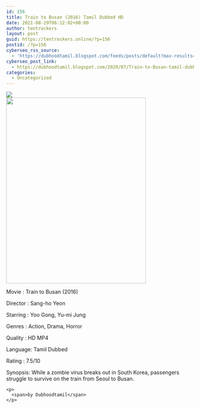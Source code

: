 ```yaml
---
id: 156
title: Train to Busan (2016) Tamil Dubbed HD
date: 2021-08-29T06:12:02+00:00
author: tentrockers
layout: post
guid: https://tentrockers.online/?p=156
postid: /?p=156
cyberseo_rss_source:
  - 'https://dubhoodtamil.blogspot.com/feeds/posts/default?max-results=150&start-index=151'
cyberseo_post_link:
  - https://dubhoodtamil.blogspot.com/2020/07/Train-to-Busan-tamil-dubbed-hd.html
categories:
  - Uncategorized
---
```

<div class="media_block">
  <img src="https://1.bp.blogspot.com/--B3JNyD3_wQ/XyKnJdyEBHI/AAAAAAAAB0c/VsPRHbNK-RAHln0xJZV--rhZ_76men7DgCNcBGAsYHQ/s72-w375-h500-c/A1ObY5LTX0L._RI_.jpg" class="media_thumbnail" />
</div>

<div class="separator">
  <a href="https://1.bp.blogspot.com/--B3JNyD3_wQ/XyKnJdyEBHI/AAAAAAAAB0c/VsPRHbNK-RAHln0xJZV--rhZ_76men7DgCNcBGAsYHQ/s2048/A1ObY5LTX0L._RI_.jpg" imageanchor="1"><img loading="lazy" border="0" data-original-height="2048" data-original-width="1536" height="500" src="https://1.bp.blogspot.com/--B3JNyD3_wQ/XyKnJdyEBHI/AAAAAAAAB0c/VsPRHbNK-RAHln0xJZV--rhZ_76men7DgCNcBGAsYHQ/w375-h500/A1ObY5LTX0L._RI_.jpg" width="375" /></a>
</div>

Movie	<span></span>:	<span></span>Train to Busan (2016)

Director	<span></span>:	<span></span>Sang-ho Yeon

Starring	<span></span>:	<span></span>Yoo Gong, Yu-mi Jung

Genres	<span></span>:	<span></span>Action, Drama, Horror

Quality	<span></span>:	<span></span>HD MP4

Language:	<span></span>Tamil Dubbed

<div readability="6.0622009569378">
  Rating<span> </span>:<span> </span>7.5/10</p> 
  
  <div readability="7.7010309278351">
    Synopsis: While a zombie virus breaks out in South Korea, passengers struggle to survive on the train from Seoul to Busan.</p> 
    
    <p>
      <span>by Dubhoodtamil</span>
    </p>
  </div>
</div>
